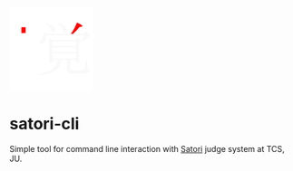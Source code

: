 ![satori-cli](logo.png)

# satori-cli

Simple tool for command line interaction with [Satori](https://satori.tcs.uj.edu.pl/) judge system at TCS, JU.
